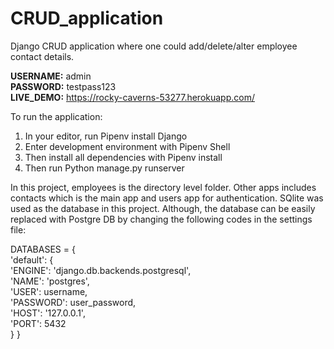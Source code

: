 # CRUD_application

Django CRUD application where one could add/delete/alter employee contact details.

**USERNAME:** admin <br>
**PASSWORD:** testpass123 <br>
**LIVE_DEMO:** https://rocky-caverns-53277.herokuapp.com/

To run the application:
1. In your editor, run Pipenv install Django
2. Enter development environment with Pipenv Shell
3. Then install all dependencies with Pipenv install
4. Then run Python manage.py runserver

In this project, employees is the directory level folder. Other apps includes
contacts which is the main app and users app for authentication. SQlite was
used as the database in this project. Although, the database can be easily
replaced with Postgre DB by changing the following codes in the settings file:

DATABASES = {<br>
    'default': {<br>
    'ENGINE': 'django.db.backends.postgresql',<br>
    'NAME': 'postgres',<br>
    'USER': username,<br>
    'PASSWORD': user_password,<br>
    'HOST': '127.0.0.1',<br>
    'PORT': 5432<br>
    }
}
